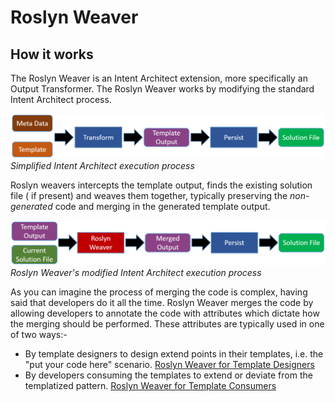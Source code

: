 # Roslyn Weaver 

## How it works

The Roslyn Weaver is an Intent Architect extension, more specifically an Output Transformer. The Roslyn Weaver works by modifying the standard Intent Architect process.

![Simplified Intent Architect Process](images/SimplifiedIAProcess.png)
*Simplified Intent Architect execution process*

Roslyn weavers intercepts the template output, finds the existing solution file ( if present) and weaves them together, typically preserving the *non-generated* code and merging in the generated template output.

![Simplified Roslyn Weave Intent Architect Process](images/SimplifiedRoslynWeaveIAProcess.png) 
*Roslyn Weaver's modified Intent Architect execution process*

As you can imagine the process of merging the code is complex, having said that developers do it all the time. Roslyn Weaver merges the code by allowing developers to annotate the code with attributes which dictate how the merging should be performed. These attributes are typically used in one of two ways:-
- By template designers to design extend points in their templates, i.e. the "put your code here" scenario. [Roslyn Weaver for Template Designers](HowToImplement.md)
- By developers consuming the templates to extend or deviate from the templatized pattern. [Roslyn Weaver for Template Consumers](HowToWorkWith.md)




